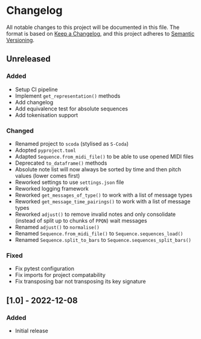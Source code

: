 # Changelog

All notable changes to this project will be documented in this file.
The format is based on [Keep a Changelog](https://keepachangelog.com/en/1.0.0/), and this project adheres
to [Semantic Versioning](https://semver.org/spec/v2.0.0.html).

## Unreleased

### Added

- Setup CI pipeline
- Implement `get_representation()` methods
- Add changelog
- Add equivalence test for absolute sequences
- Add tokenisation support

### Changed

- Renamed project to `scoda` (stylised as `S-Coda`)
- Adopted `pyproject.toml`
- Adapted `Sequence.from_midi_file()` to be able to use opened MIDI files
- Deprecated `to_dataframe()` methods
- Absolute note list will now always be sorted by time and then pitch values (lower comes first)
- Reworked settings to use `settings.json` file
- Reworked logging framework
- Reworked `get_messages_of_type()` to work with a list of message types
- Reworked `get_message_time_pairings()` to work with a list of message types
- Reworked `adjust()` to remove invalid notes and only consolidate (instead of split up to chunks of `PPQN`) wait messages
- Renamed `adjust()` to `normalise()`
- Renamed `Sequence.from_midi_file()` to `Sequence.sequences_load()`
- Renamed `Sequence.split_to_bars` to `Sequence.sequences_split_bars()`

### Fixed

- Fix pytest configuration
- Fix imports for project compatability
- Fix transposing bar not transposing its key signature

## [1.0] - 2022-12-08

### Added

- Initial release


